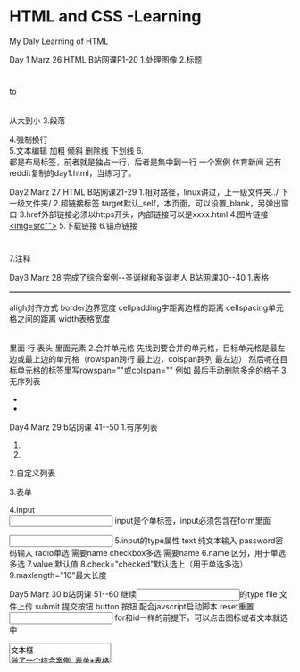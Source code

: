 # HTML and CSS -Learning
My Daly Learning of HTML

Day 1 Marz 26 HTML B站网课P1-20
1.处理图像<img src="" title="" alt="" width="" height="" border=""/>
2.标题<h1></h1> to <h6></h6> 从大到小
3.段落<p></p>
4.强制换行<br />
5.文本编辑
  加粗 <strong></strong>
  倾斜 <em></em>
  删除线 <del></del>
  下划线 <ins></ins>
6.<div></div> <span></span>都是布局标签，前者就是独占一行，后者是集中到一行
一个案例 体育新闻 还有reddit复制的day1.html，当练习了。

Day2 Marz 27 HTML B站网课21-29
1.相对路径，linux讲过，上一级文件夹../ 下一级文件夹/
2.超链接标签<a href="" target=""></a> target默认_self，本页面，可以设置_blank，另弹出窗口
3.href外部链接必须以https开头，内部链接可以是xxxx.html
4.图片链接<a href="" target=""><img=src""></a>
5.下载链接<a href="xxx.zip"></a>
6.锚点链接<a href="#A"></a> <h1 id="A"></h1>
7.注释 <!--我是注释-->

Day3 Marz 28
完成了综合案例--圣诞树和圣诞老人
B站网课30--40
1.表格
<table align="center/left/right" border="1" cellpadding="20" cellspacing="0" width="1000"></table>
aligh对齐方式 border边界宽度 cellpadding字距离边框的距离 cellspacing单元格之间的距离 width表格宽度
<table></table>里面<thead></thead> <tbody></tbody>
行<tr></tr> 表头<th></th> 里面元素<td></td>
2.合并单元格
先找到要合并的单元格，目标单元格是最左边或最上边的单元格（rowspan跨行 最上边，colspan跨列 最左边）
然后呢在目标单元格的标签里写rowspan=""或colspan="" 例如<td rowapan="2"></td>
最后手动删除多余的格子
3.无序列表
<ul>
  <li></li>
  <li></li>
</ul>

Day4 Marz 29 b站网课 41--50
1.有序列表
<ol>
  <li></li>
  <li></li>
</ol>
2.自定义列表
<dl>
  <dt></dt>
  <dd></dd>
  <dd></dd>
</dl>
3.表单
<form></form>
4.input
<form>
  <input> input是个单标签，input必须包含在form里面
</form>
<input type="" name="" value="" checked="" maxlength="">
5.input的type属性
text 纯文本输入
password密码输入
radio单选 需要name
checkbox多选 需要name
6.name 区分，用于单选多选
7.value 默认值
8.check="checked"默认选上（用于单选多选）
9.maxlength="10"最大长度

Day5 Marz 30 b站网课 51--60
继续<input>的type
file 文件上传
submit 提交按钮
button 按钮 配合javscript启动脚本
reset重置
<label for=""><input id=""></label> for和id一样的前提下，可以点击图标或者文本就选中
<textarea>文本框
做了一个综合案例 表单+表格+列表
html完结 明天css

Day6 CSS第一天 b站网课 61--70
选择器
标签选择器
p {
  attributes
}
类选择器
一定不要忘记点"."
<style>
  .red{
    background-color: red;
  }
</style>
<body>
  <div class="red">jjj</div>
</body>
id选择器
<style>
  #red{
    background-color: red;
  }
</style>
<body>
  <div id="red">jjj</div>
</body>
实际开发中，设计样式用类多，id一般用于和js一起使用

Day7 April 1st
CSS b站网课 71-80， 310 remain
1.通配符选择器
*{
  Attributes
}
这个选择器能把所有的标签选中，包括html，body，div，p等
2.CSS字体属性
字体库 font-family 
字体大小 font-size 注意px
字体样式 font-style italic意大利斜体 normal正体
字体粗细 font-weight 没有单位
font连写：style weight size family 注意顺序，可以一行解决，不过初学者还是算了 慢慢来 欲速则不达
3.CSS文本装饰
color：预设置颜色 十六进制 rgb
十六进制-#001100 from PS
rgb 最方便
预设置也很简单
文本对齐：text-align：left/right/center
装饰文本: text-decoration: none/ underline/ overline/ linethrough
none可以删除下划线，主要用于链接
underline主要用于突出

Day 8 April 2 B网课 81--100 CSS
1.CSS文本缩进 text-indent:20px or 2em
2.行间距 ；line height：20px emmt简写lh20px
3.CSS引入方式 三种 在此不多赘述
值得一提的是 若把CSS分文件编写，<link rel="stylesheet" href="my.css">直接link+tab自动出来，不用记
4.Chrome调试工具 cmd+opt+J element 右上角
5.Emmet语法 多敲就会了
6.复合选择器
子元素选择器   ol li {} 选择所有li
亲儿子选择器，只选择亲的 .nav a{} 只选择.nav下一级的，孙子级别的不选

Day9 April 3 B网课 101--110 CSS
1.并集选择器
div,
p{
  样式语句
}
2.链接伪类选择器
a:link {} 选择所有未被访问的链接
a:visited {} 选择所有访问过的链接
a:hover {} 选择鼠标悬停的链接
a:active {} 选择鼠标按下但还未松开的链接
LVHA的顺序不能乱 最常用的就是给a设置一个样式，给hover设置一个样式
3.:focus伪类选择器
选择有光标的表单元素编辑
input:focus{
  background-color:pink
}
<input type='text'>
4.元素显示模式
块元素<div></div> <p></p> <h></h> <ol></ul>
自己独占一行，高度宽度内边距都可以控制，宽度默认是浏览器宽度100%，是一个盒子，里面可以放行内元素或者块元素
行内元素
<a><span>
一行可以放多个元素，高度宽度不能直接设置，默认宽度就是本身内容的宽度，只能容纳文本或者其他行内元素
行内块元素
<img /> <input /> <td />
一行可以放多个这种元素，可是大小可以控制

Day10 April4 B站网课 111--128 CSS
1.显示模式的转换 Display
行内转块：Display:block;
块转行内：Display:inline;
转化为二者特性兼具的模式：Display:inline-block;
2.单行文字垂直居中的技巧
设定line-height和height相同
3.CSS背景颜色
background-color
4.背景图片
background-image url()
5.背景大小
background-size xxpx xxpx
6.背景位置 
俩坐标 前面是x后面是y 可以用left right top bottom center这种也可以用px 分别指距离左边框和上边框的距离，可以混合
7.背景图片常用于小logo的放置，因为它比较方便控制位置
8.网页大背景直接写在body{}里面
9.背景固定 background-attachment:scroll or fixed 背景图片是否随文字滚动
10.背景色设置半透明：rgba（0，0，0，0.3）最后面的值是透明度，0是透明1是完全不透明，文字不受影响

Day11 April 5 B站网课 129--140 CSS
1.CSS的层叠性，相同选择器针对同一个元素 下面的比上面的优先级高
2.继承性 子标签继承父标签的特性 例如文本颜色 字号 行高等
3.优先级 同一个元素指定多个选择器时 选择器相同执行层叠性  选择器不同  执行优先级根据权重 !important>style行内修改>ID>class>标签>继承，其中继承的权重为0，权重可以叠加，记住那个表格
4.盒子模型-网页布局的核心就是用CSS摆盒子
5.border边框 border: 10px solid red 三个元素 顺序不重要 样式：solid dashed dotted比较常用
6.可以用border-left/right/top/bottom指定某个边的样式如果写在下面某个边的样式，则会覆盖，利用层叠性。

Day12 April6 B站网课 141--150 CSS
1.border边框合并
border-collapase
2.padding复合写法: 顺序上左下右，只写一个：四周padding一样 写两个，第一个上下第二个左右
3.padding会撑大盒子，（提前声明盒子的宽高的前提下）如果需要测量盒子，宽高减去padding的长度
4.margin 外边距，以一个为基准写，连写顺序和padding一模一样
